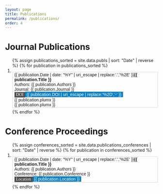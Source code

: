```yaml
---
layout: page
title: Publications
permalink: /publications/
order: 4
---
```

<script type="text/javascript" src="//cdn.plu.mx/widget-popup.js"></script>

<div class="publications-container">
    <h1>Journal Publications</h1>
    <div class="row">
    <ol>
    {% assign publications_sorted = site.data.publs | sort: "Date" | reverse %}
    {% for publication in publications_sorted %}
      <li>
       <div class="mainbar">
            <div class="entry-container eighty">
                <span class="yearbadge yearbadge-red">{{ publication.Date | date: "%Y" | uri_escape | replace:'.','%2E' }}</span> <strong>{{ publication.Title }}</strong><br>
                Authors: {{ publication.Authors }}<br>
                Journal: {{ publication.Journal }}<br>
                <a href="{{ publication.DOI }}" target="_blank" class="badge-link">
                  <div class="doi-container"><span class="doi-text doi-badge">DOI</span><span class="doi-text badge badge-primary">{{ publication.DOI | uri_escape | replace:'%2D','-' }}</span></div>
                </a>
            </div>
            <div class="entry-container ten">
                {{ publication.plumx }}
            </div>
            <div class="entry-container ten">
                {{ publication.plumx }}
            </div>
        </div>
    </li>
    {% endfor %}
  </ol>
  </div>
</div>
<div class="publications-container">
  <h1 class="publications-title">Conference Proceedings</h1>
  <ol>
    {% assign conferences_sorted = site.data.publications_conferences | sort: "Date" | reverse %}
    {% for publication in conferences_sorted %}
      <li>
        <div class="mainbar">
        <div class="entry-container eighty">
          <span class="yearbadge yearbadge-amber">{{ publication.Date | date: "%Y" | uri_escape | replace:'.','%2E' }}</span><strong>{{ publication.Title }}</strong><br>
            Authors: {{ publication.Authors }}<br>
            Conference: {{ publication.Conference }}<br>
            <div class="badge-container"><span class="doi-text doi-badge">Location</span><span class="doi-text badge badge-primary">{{ publication.Location }}</span></div>
        </div>
        </div>
      </li>
    {% endfor %}
  </ol>
</div>


<style>
// Main layout
.wrapper {
  max-width: 1200px; /* Default width */
  margin: 0 auto;
  padding: 0 15px;
}

// Variables
$box-shadow: 0 4px 8px rgba(0, 0, 0, 0.1);
$box-shadow-hover: 0 8px 16px rgba(0, 0, 0, 0.2);
$border-color: #D1D0CE;
$background-gray: #E0DFDE;
$hover-color: #007bff;
$badgecolor: #002e36; // Default badge color

// Custom Color Variables with descriptive names
$amber: #e67e22; // Amber
$purple: #6c3483; // Purple
$blue: #2980b9; // Blue
$green: #27ae60; // Green
$red: #c0392b; // Red
$turquoise: #16a085; // Turquoise
$orange: #e67e22; // Orange
$grey: #808080; // Orange

// Base styles
body {
  line-height: 1.5;
  margin: 0;
  padding: 0;
  font-family: 'Lora', sans-serif;
  color: darken($blue, 40%);
  
}
::selection {
  background: #d1dba2;
}


// Site header
.site-header {
  border-top: 8px solid darken($blue, 20%);
  border-bottom: 1px solid #d3cfc9;
  min-height: 55.95px;
  position: relative;
}

.site-title {
  font-size: 26px;
  font-weight: 400;
  line-height: 54px;
  letter-spacing: -1px;
  margin-bottom: 0;
  float: left;
}

.site-title, .site-title:visited, .site-title:hover {
  color: #1e2128;
  background-color: none;
}

.post-title {
  //font-size: 30px;
  /*font-weight: bold;*/
  line-height: 1;
  text-align: center;
}


// Link styles
a {
  color: #16949b;
  text-decoration: none;
}

a:visited {
  color: #302f2f;
}

a:hover {
  text-decoration: none;
  color: #1e2128;
  background-color: lighten($blue, 30%); /* Example color: Gold */
  border-radius: 3px; /* Adjust to make the corners rounded */
  display: inline-block; /* Makes the background fit the text */
}


// Container styles
.container {
  display: flex;
  width: 95%;
  max-width: 1200px;
  gap: 2%; // Space between containers
  justify-content: space-between;
  padding-top: 1em;
}

// Box styles
.box {
  flex: 1; // Equal flex size to start with
  padding: 20px;
  border-radius: 5px;
  box-shadow: $box-shadow;
  background-color: #fff;
  border: 1px solid lighten($grey, 30%);
  transition: transform 0.3s ease, box-shadow 0.3s ease;

  &:hover {
    transform: scale(1);
    box-shadow: $box-shadow-hover;
  }
}

// Specific box styles
.only-box,
.left-box,
.right-box {
  background-color: lighten($grey, 45%);
}

/* Style for right containers */
.mainbar {
  padding-left: 5px;
  margin-bottom: 5px;
  border-left: 2px solid rgb(235, 231, 224);
  border: 2px solid rgb(235, 231, 224);
  font-size: 14px;
  text-align: left;
}

.mainbar:hover {
  border-left: 2px solid #dfdad3  ;
  border: 2px solid #dfdad3;
  color: #000000;
} 

// Mixin for Year Badge
@mixin yearbadge($bg-color) {
  background-color: $bg-color;
  color: #E5E6FA;
  font-size: 12px;
  display: inline-block;
  padding: 0 5px;
  box-shadow: 0 2px 4px darken($bg-color, 10%);
  text-shadow: 2px 2px 4px darken($bg-color, 5%);
  border-radius: 4px;
  border-right: 2px solid darken($bg-color, 10%);
}

// Year badge styles using custom colors
.yearbadge-amber {
  @include yearbadge($amber); // Amber
}

.yearbadge-purple {
  @include yearbadge($purple); // Purple
}

.yearbadge-blue {
  @include yearbadge($blue); // Blue
}

.yearbadge-green {
  @include yearbadge($green); // Green
}

.yearbadge-red {
  @include yearbadge($red); // Red
}

.yearbadge-turquoise {
  @include yearbadge($turquoise); // Turquoise
}

.yearbadge-orange {
  @include yearbadge($orange); // Orange
}

// Post preview styles
.post-preview {
  background: lighten($grey, 60%);
  padding: 8px 12px;
  margin-bottom: 5px;
  border-radius: 5px;
  box-shadow: 0 2px 5px rgba(0, 0, 0, 0.1);
  display: flex;
  align-items: center;

  .post-thumbnail {
    width: 2rem;
    height: 2rem;
    margin-right: 10px;
    flex-shrink: 0;
    border-radius: 3px;
    object-fit: cover;
    background-color: #e0e0e0;
  }

  .post-titles {
    text-align: center;
    font-size: 1rem;
    margin: 0;
    color: darken($blue,30%);
    text-decoration: none;
    transition: color 0.3s ease;

    &:hover {
      color: $hover-color;
    }
  }

  .post-meta {
    font-size: 0.8rem;
    color: $grey;
    margin-top: 1px;
    font-style: italic;
    text-align: right;
  }
}

//* DOI Container */
.doi-container {
  display: inline-block;
  font-family: "Times New Roman", Times, serif;
  font-size: 12px;
  font-weight: normal;
  border-radius: 4px;
  overflow: hidden;
  box-shadow: 0 4px 6px rgba(0, 0, 0, 0.2); /* Shadow effect */
  text-shadow: 2px 2px 6px rgba(0, 0, 0, 0.8); /* Add shadow effect to the text */
  text-rendering: "geometricPrecision";
  margin-bottom: 0px;
}

.doi-text {
  display: inline-block;
  background-color: #0f81c1;
  color: #fffbee;
  padding: 1px 5px;
  margin-right: 0; /* Remove margin between elements */
}

.doi-text:hover {
  text-decoration: none;
  display: inline-block; /* Makes the background fit the text */
  background-color: none;
  margin-right: 0; /* Remove margin between elements */
}

.doi-badge {
  background-color: #4f4f4f;
  text-rendering: "geometricPrecision";
  color: #fff;
  background-color: none;
  font-family: "Verdana, Geneva, DejaVu Sans, sans-serif";
}

// Publications container

.publications-container {
  font-size: 14px;
}

.entry-container {
  width: 100%;
  font-family: 'Lora', sans-serif;
  display: inline-table;
  vertical-align: top;

  .eighty {
    width: 78%;
    border:black;
  }

  .ten {
    width: 10%;
    border:black;
  }
}
</style>